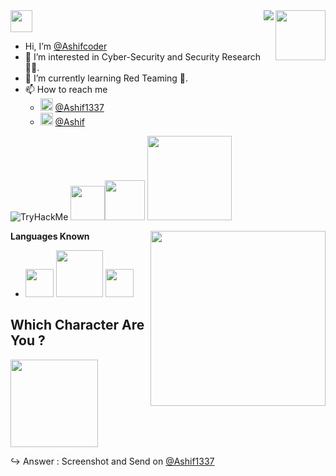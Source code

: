 <img src = "https://media.giphy.com/media/2wl7kKh3BxgwlHk03U/giphy.gif" align = "right" width = 80>
<img src="https://media.giphy.com/media/H6E7CjSrSVWhgEV7E8/giphy.gif" align = "right">
<img src="https://media.giphy.com/media/hvRJCLFzcasrR4ia7z/giphy.gif" width="35"> 

- Hi, I’m  [@Ashifcoder](https://github.com/Ashifcoder) 
- 👀 I’m interested in Cyber-Security and Security Research 👨‍💻.
- 🌱 I’m currently learning Red Teaming 🔺.
- 📫 How to reach me 
  - [<img src = "https://media.giphy.com/media/gAkSOKitTKTxhQnu15/giphy.gif" width = 20>](https://twitter.com/Ashif1337) 
 [@Ashif1337](https://twitter.com/Ashif1337) 
  - [<img src ="https://media.giphy.com/media/yDM1kJZthxFPoGDdmq/giphy.gif" width = 20>](https://www.linkedin.com/in/ashifiqubal) [@Ashif](https://www.linkedin.com/in/ashifiqubal)

<img src="https://tryhackme-badges.s3.amazonaws.com/Unicoorn.png" alt="TryHackMe"> <img src="https://media.giphy.com/media/WFZvB7VIXBgiz3oDXE/giphy.gif" width="55"><img src="https://media.giphy.com/media/eNpP80U2AJKDn1UDhP/giphy.gif" width = 64> <img src="https://media.giphy.com/media/J61tD7jk3dHkkEC6l7/giphy.gif" width=135>

**Languages Known**
<img src = "https://media.giphy.com/media/eg1bhkbPqMfKNS2run/giphy.gif" width = 280 align = "right">
- <img src ="https://media.giphy.com/media/LMt9638dO8dftAjtco/giphy.gif" width=45> <img src="https://media.giphy.com/media/MCRQ0Nkn4KfeQDdM7N/giphy.gif" width=75> <img src="https://media.giphy.com/media/3ya3f6h1RbMxDzEG0r/giphy.gif" width=45> 

## Which Character Are You ?

<img src= "https://media.giphy.com/media/3oEjHWpiVIOGXT5l9m/giphy.gif" width = 140>

↪ Answer : Screenshot and Send on [@Ashif1337](https://twitter.com/Ashif1337)

<!---
- 👀 I’m interested in ...
- 🌱 I’m currently learning ...
- 💞️ I’m looking to collaborate on ...
- 📫 How to reach me ...


Ashifcoder/Ashifcoder is a ✨ special ✨ repository because its `README.md` (this file) appears on your GitHub profile.
You can click the Preview link to take a look at your changes.

### Find me all around the web:

<p align="left">
<a href="http://twitter.com/MishManners" target="blank"><img align="center" src="https://github.com/mishmanners/MishManners/blob/master/socials/twitter%20(2).png" title = "Twitter" alt="" height="30" /></a>
<a href="http://linkedin.com/in/mishmanners" target="blank"><img align="center" src="https://github.com/mishmanners/MishManners/blob/master/socials/transparent-Linkedin-logo-icon.png" alt="" height="30" /></a>

</p>
![](https://komarev.com/ghpvc/?username=Ashifcoder)
--->
